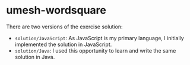 # umesh-wordsquare

There are two versions of the exercise solution:
- `solution/JavaScript`: As JavaScript is my primary language, I initially implemented the solution in JavaScript.
- `solution/Java`: I used this opportunity to learn and write the same solution in Java.